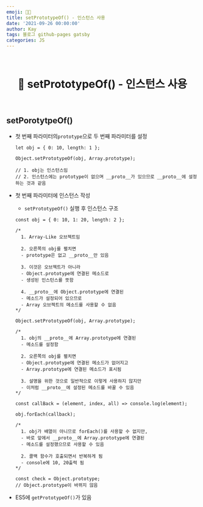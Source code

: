 ```yaml
---
emoji: 👨‍💻
title: setPrototypeOf() - 인스턴스 사용
date: '2021-09-26 00:00:00'
author: Kay
tags: 블로그 github-pages gatsby
categories: JS
---
```


<br>

<h1 align="center">
  👋  setPrototypeOf() - 인스턴스 사용
</h1>

<br>

## setPorotytpeOf()

- 첫 번째 파라미터의`prototype`으로 두 번째 파라미터를 설정

  ```tsx
  let obj = { 0: 10, length: 1 };

  Object.setPrototypeOf(obj, Array.prototype);

  // 1. obj는 인스턴스임
  // 2. 인스턴스에는 prototype이 없으며 __proto__가 있으므로 __proto__에 설정하는 것과 같음
  ```

- 첫 번째 파라미터에 인스턴스 작성

  - `setPrototypeOf()` 실행 후 인스턴스 구조

  ```tsx
  const obj = { 0: 10, 1: 20, length: 2 };

  /*
  	1. Array-Like 오브젝트임
  
  	2. 오른쪽의 obj를 펼치면
  	- prototype은 없고 __proto__만 있음
  	
  	3. 이것은 오브젝트가 아니라
  	- Object.prototype에 연결된 메소드로
  	- 생성된 인스턴스를 뜻함
  
  	4. __proto__에 Object.prototype에 연결된
  	- 메소드가 설정되어 있으므로
  	- Array 오브젝트의 메소드를 사용할 수 없음
  */

  Object.setPrototypeOf(obj, Array.prototype);

  /*
  	1. obj의 __proto__에 Array.prototype에 연결된
  	- 메소드를 설정함
  
  	2. 오른쪽의 obj를 펼치면
  	- Object.prototype에 연결된 메소드가 없어지고
  	- Array.prototype에 연결된 메소드가 표시됨
  
  	3. 설명을 위한 것으로 일반적으로 이렇게 사용하지 않지만
  	- 이처럼 __proto__에 설정된 메소드를 바꿀 수 있음
  */

  const callBack = (element, index, all) => console.log(element);

  obj.forEach(callback);

  /*
  	1. obj가 배열이 아니므로 forEach()를 사용할 수 없지만,
  	- 바로 앞에서 __proto__에 Array.prototype에 연결된
  	- 메소드를 설정했으므로 사용할 수 있음
  
  	2. 콜백 함수가 호출되면서 반복하게 됨
  	- console에 10, 20출력 됨
  */

  const check = Object.prototype;
  // Object.prototype이 바뀌지 않음
  ```

- ES5에 `getPrototypeOf()`가 있음

```toc

```
